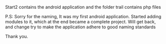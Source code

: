 Start2 contains the android application and the folder trail contains php files


P.S: Sorry for the naming, It was my first android application.
Started adding modules to it, which at the end became a complete project.
Will get back, and change try to make the application adhere to good naming standards

Thank you.


